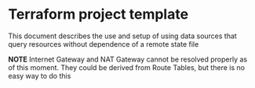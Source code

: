 # Terraform project template 

This document describes the use and setup of using data sources that query resources without dependence of a remote state file

**NOTE**
Internet Gateway and NAT Gateway cannot be resolved properly as of this moment. They could be derived from Route Tables, but there is no easy way to do this

